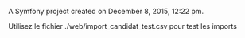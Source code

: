 A Symfony project created on December 8, 2015, 12:22 pm.

Utilisez le fichier ./web/import_candidat_test.csv pour test les imports
